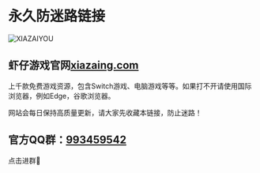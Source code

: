 # 永久防迷路链接 
![XIAZAIYOU]([https://xiazaing.com/wp-content/uploads/2024/04/logo1.png](https://steamuserimages-a.akamaihd.net/ugc/2475369566604401672/4CB15E39B29B5C874FBF69DC6DEC7F013A9EFACE/?imw=5000&imh=5000&ima=fit&impolicy=Letterbox&imcolor=%23000000&letterbox=false))
## 虾仔游戏官网[xiazaing.com](https://xiazaing.com/)

上千款免费游戏资源，包含Switch游戏、电脑游戏等等。如果打不开请使用国际浏览器，例如Edge，谷歌浏览器。

网站会每日保持高质量更新，请大家先收藏本链接，防止迷路！

## 官方QQ群：[993459542](http://qm.qq.com/cgi-bin/qm/qr?_wv=1027&k=aQmONMsb8Q-MVy8XA6nHhjjAv3el0gwd&authKey=5Wz3wOXu2zXFq3SZpVNwL2yJx036V34bvI4i%2B1hrgaYcjc3maVsuJIEcjeOwaBnH&noverify=0&group_code=993459542)
点击进群💬


<!--
**xiazaing/xiazaing** is a ✨ _special_ ✨ repository because its `README.md` (this file) appears on your GitHub profile.

Here are some ideas to get you started:

- 🔭 I’m currently working on ...
- 🌱 I’m currently learning ...
- 👯 I’m looking to collaborate on ...
- 🤔 I’m looking for help with ...
- 💬 Ask me about ...
- 📫 How to reach me: ...
- 😄 Pronouns: ...
- ⚡ Fun fact: ...
-->
